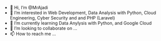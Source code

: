 - 👋 Hi, I’m @MrAjadi
- 👀 I’m interested in Web Development, Data Analysis with Python, Cloud Engineering, Cyber Security and and PHP (Laravel)
- 🌱 I’m currently learning Data Anylysis with Python, and Google Cloud
- 💞️ I’m looking to collaborate on ...
- 📫 How to reach me ...

<!---
MrAjadi/MrAjadi is a ✨ special ✨ repository because its `README.md` (this file) appears on your GitHub profile.
You can click the Preview link to take a look at your changes.
--->
